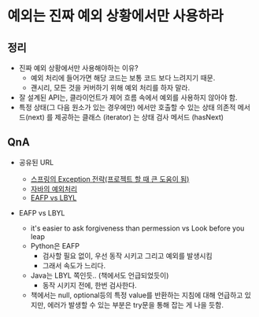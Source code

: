 # 예외는 진짜 예외 상황에서만 사용하라

## 정리

- 진짜 예외 상황에서만 사용해야하는 이유?
  - 예외 처리에 들어가면 해당 코드는 보통 코드 보다 느려지기 때문.
  - 괜시리, 모든 것을 커버하기 위해 예외 처리를 하자 말라.
- 잘 설계된 API는, 클라이언트가 제어 흐름 속에서 예외를 사용하지 않아야 함.
- 특정 상태(그 다음 원소가 있는 경우에만) 에서만 호출할 수 있는 상태 의존적 메서드(next) 를 제공하는 클래스 (iterator) 는 상태 검사 메서드 (hasNext)

## QnA
- 공유된 URL
   - [스프링의 Exception 전략(프로젝트 할 때 큰 도움이 됨)](https://cheese10yun.github.io/spring-guide-exception)
   - [자바의 예외처리](https://johngrib.github.io/wiki/java-exception-handling/#from-%EC%9D%B4%ED%8E%99%ED%8B%B0%EB%B8%8C-%EC%9E%90%EB%B0%94)
   - [EAFP vs LBYL](https://stackoverflow.com/questions/404795/lbyl-vs-eafp-in-java/405220#405220)

- EAFP vs LBYL
  - it's easier to ask forgiveness than permession vs Look before you leap
  - Python은 EAFP
    - 검사할 필요 없이, 우선 동작 시키고 그리고 예외를 발생시킴
    - 그래서 속도가 느리다.
  - Java는 LBYL 쪽인듯.. (책에서도 언급되었듯이)
    - 동작 시키지 전에, 한번 검사한다.
  - 책에서는 null, optional등의 특정 value를 반환하는 지침에 대해 언급하고 있지만, 에러가 발생할 수 있는 부분은 try문을 통해 잡는 게 나을 듯함. 
